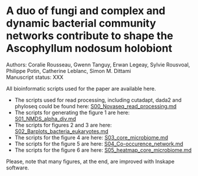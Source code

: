 # A duo of fungi and complex and dynamic bacterial community networks contribute to shape the Ascophyllum nodosum holobiont
Authors: Coralie Rousseau, Gwenn Tanguy, Erwan Legeay, Sylvie Rousvoal, Philippe Potin, Catherine Leblanc, Simon M. Dittami  
Manuscript status: XXX  

All bioinformatic scripts used for the paper are available here.
- The scripts used for read processing, including cutadapt, dada2 and phyloseq could be found here: [S00_Novaseq_read_processing.md](https://github.com/rssco/Illumina_ONT_comparisons/blob/main/S00_Novaseq_read_processing.md)
- The scripts for generating the figure 1 are here: [S01_NMDS_alpha_div.md](https://github.com/rssco/novaseq_ascophyllum/blob/main/S01_NMDS_alpha_div.md)  
- The scripts for figures 2 and 3 are here: [S02_Barplots_bacteria_eukaryotes.md](https://github.com/rssco/novaseq_ascophyllum/blob/main/S02_Barplots_bacteria_eukaryotes.md)  
- The scripts for the figure 4 are here: [S03_core_microbiome.md](https://github.com/rssco/novaseq_ascophyllum/blob/main/S03_core_microbiome.md)
- The scripts for the figure 5 are here: [S04_Co-occurence_network.md](https://github.com/rssco/novaseq_ascophyllum/blob/main/S04_Co-occurence_network.md)
- The scripts for the figure 6 are here: [S05_heatmap_core_microbiome.md](https://github.com/rssco/novaseq_ascophyllum/blob/main/S05_heatmap_core_microbiome.md)


Please, note that many figures, at the end, are improved with Inskape software.
